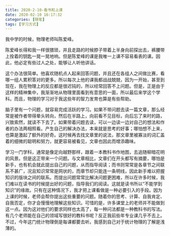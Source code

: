 ```yaml
---
title: 2020-2-10-看书和上课
date: 2020-02-10 16:17:32
categories: [随笔]
tags: [学习方式]
---
```


我中学的时候，物理老师叫陈爱峰。

<!--more-->

陈爱峰长得和我一样很猥琐，并且走路的时候脖子带着上半身向前探出去，裤腰带上拴着的钥匙一晃一晃地响。但是陈爱峰的课是我唯一上课不容易看表的课。因此，他必定有些过人之处，能够让人听他讲话。

这个办法很简单。他喜欢随机点人起来回答问题，并且还在各组人之间做比赛，看哪一组人累积答对的更多。所以每次上他的课我都战战兢兢，因为一开始，甚至到现在，我在物理上的反应都是很迟钝的，所以经常回答不上问题。但是，正是由于这样的精神集中，我渐渐地从物理里面看到有意思的一面，所以最后来学这个学科。而且，物理的学习对于我这些年的智力发育也算是有些帮助。

脑子里有一个问题，就容易完成活跃的学习。如果不带问题去读一篇文章，那么经常是被作者带得晕头转向，然后在半路上，向前看不见目标，向后忘了来时的路，兴致索然，就读不下去了。如果带着问题去读，可以一边读一边对自己的想法和作者的办法两相照看。产生自己的解决办法，本来就是思考的好事；哪怕想不上来，也算是激起了额外的好奇。这时候再去找文章里的说法，那文章里被寡淡的词汇盖着的细微的聪明和努力，就更容易被看见，文章也因此而增添趣味。

学习一门学科，通常是像定向越野那样，跟着一本教科书作地图，去追随柳暗花明的风景。但是这正带来一个问题。与文章相比，文章们在开头都写有摘要，哪怕是新手，也有机会就此提出自己的问题，从而指导阅读；而书则常常是各章节之间联系不甚广，况且知识常常是网状的，而章节却只能连一条明线，因此新手难以把握知识的版块之间的联系。而提出问题常常比解决问题更困难，所以在许多时候，我们难以在读书的时候提出好的问题，指导我们的阅读。这就是读书所以“不能学到知识”的缘故。只有在这种情况下，我才把上课看做是一种必要引入的手段。因为上课的时候，老师会帮你提出这些重要的问题。随着你的思考、计算、自我肯定、自我否定，你才会慢慢地理解这些知识。可惜的是，许多课堂上的老师并不能做到这一点。因为这对他们的要求同样也太高了，每一种问法都是一种教科书的写法。有几个老师能在自己的领域写很好的教科书呢？反正我前些年专业课几乎不去上。不过，今年这门统计物理倒是每课都要去听。我感到自己对于统计物理的了解是浅薄的。